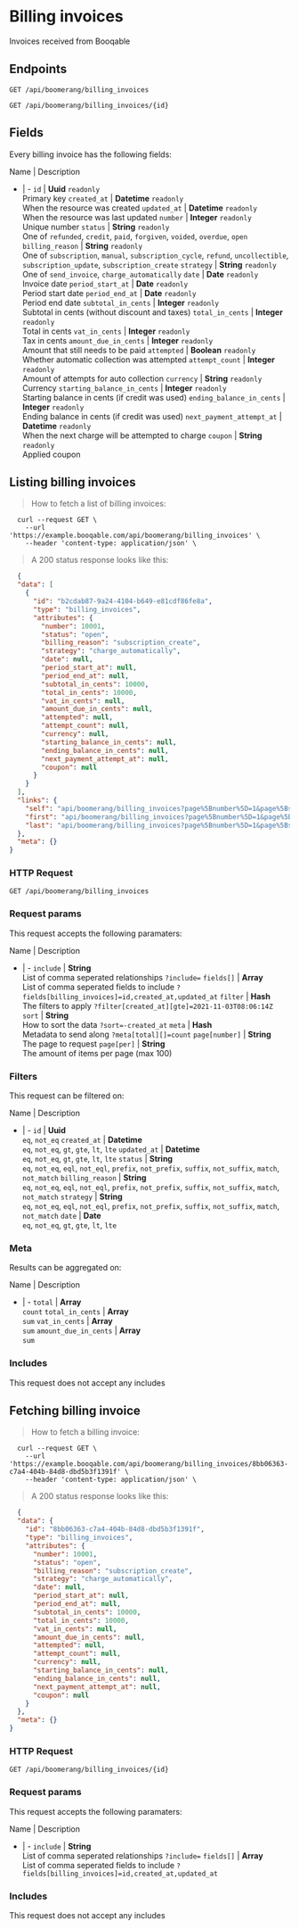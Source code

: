# Billing invoices

Invoices received from Booqable

## Endpoints
`GET /api/boomerang/billing_invoices`

`GET /api/boomerang/billing_invoices/{id}`

## Fields
Every billing invoice has the following fields:

Name | Description
- | -
`id` | **Uuid** `readonly`<br>Primary key
`created_at` | **Datetime** `readonly`<br>When the resource was created
`updated_at` | **Datetime** `readonly`<br>When the resource was last updated
`number` | **Integer** `readonly`<br>Unique number
`status` | **String** `readonly`<br>One of `refunded`, `credit`, `paid`, `forgiven`, `voided`, `overdue`, `open`
`billing_reason` | **String** `readonly`<br>One of `subscription`, `manual`, `subscription_cycle`, `refund`, `uncollectible`, `subscription_update`, `subscription_create`
`strategy` | **String** `readonly`<br>One of `send_invoice`, `charge_automatically`
`date` | **Date** `readonly`<br>Invoice date
`period_start_at` | **Date** `readonly`<br>Period start date
`period_end_at` | **Date** `readonly`<br>Period end date
`subtotal_in_cents` | **Integer** `readonly`<br>Subtotal in cents (without discount and taxes)
`total_in_cents` | **Integer** `readonly`<br>Total in cents
`vat_in_cents` | **Integer** `readonly`<br>Tax in cents
`amount_due_in_cents` | **Integer** `readonly`<br>Amount that still needs to be paid
`attempted` | **Boolean** `readonly`<br>Whether automatic collection was attempted
`attempt_count` | **Integer** `readonly`<br>Amount of attempts for auto collection
`currency` | **String** `readonly`<br>Currency
`starting_balance_in_cents` | **Integer** `readonly`<br>Starting balance in cents (if credit was used)
`ending_balance_in_cents` | **Integer** `readonly`<br>Ending balance in cents (if credit was used)
`next_payment_attempt_at` | **Datetime** `readonly`<br>When the next charge will be attempted to charge
`coupon` | **String** `readonly`<br>Applied coupon


## Listing billing invoices



> How to fetch a list of billing invoices:

```shell
  curl --request GET \
    --url 'https://example.booqable.com/api/boomerang/billing_invoices' \
    --header 'content-type: application/json' \
```

> A 200 status response looks like this:

```json
  {
  "data": [
    {
      "id": "b2cdab87-9a24-4104-b649-e81cdf86fe8a",
      "type": "billing_invoices",
      "attributes": {
        "number": 10001,
        "status": "open",
        "billing_reason": "subscription_create",
        "strategy": "charge_automatically",
        "date": null,
        "period_start_at": null,
        "period_end_at": null,
        "subtotal_in_cents": 10000,
        "total_in_cents": 10000,
        "vat_in_cents": null,
        "amount_due_in_cents": null,
        "attempted": null,
        "attempt_count": null,
        "currency": null,
        "starting_balance_in_cents": null,
        "ending_balance_in_cents": null,
        "next_payment_attempt_at": null,
        "coupon": null
      }
    }
  ],
  "links": {
    "self": "api/boomerang/billing_invoices?page%5Bnumber%5D=1&page%5Bsize%5D=25",
    "first": "api/boomerang/billing_invoices?page%5Bnumber%5D=1&page%5Bsize%5D=25",
    "last": "api/boomerang/billing_invoices?page%5Bnumber%5D=1&page%5Bsize%5D=25"
  },
  "meta": {}
}
```

### HTTP Request

`GET /api/boomerang/billing_invoices`

### Request params

This request accepts the following paramaters:

Name | Description
- | -
`include` | **String**<br>List of comma seperated relationships `?include=`
`fields[]` | **Array**<br>List of comma seperated fields to include `?fields[billing_invoices]=id,created_at,updated_at`
`filter` | **Hash**<br>The filters to apply `?filter[created_at][gte]=2021-11-03T08:06:14Z`
`sort` | **String**<br>How to sort the data `?sort=-created_at`
`meta` | **Hash**<br>Metadata to send along `?meta[total][]=count`
`page[number]` | **String**<br>The page to request
`page[per]` | **String**<br>The amount of items per page (max 100)


### Filters

This request can be filtered on:

Name | Description
- | -
`id` | **Uuid**<br>`eq`, `not_eq`
`created_at` | **Datetime**<br>`eq`, `not_eq`, `gt`, `gte`, `lt`, `lte`
`updated_at` | **Datetime**<br>`eq`, `not_eq`, `gt`, `gte`, `lt`, `lte`
`status` | **String**<br>`eq`, `not_eq`, `eql`, `not_eql`, `prefix`, `not_prefix`, `suffix`, `not_suffix`, `match`, `not_match`
`billing_reason` | **String**<br>`eq`, `not_eq`, `eql`, `not_eql`, `prefix`, `not_prefix`, `suffix`, `not_suffix`, `match`, `not_match`
`strategy` | **String**<br>`eq`, `not_eq`, `eql`, `not_eql`, `prefix`, `not_prefix`, `suffix`, `not_suffix`, `match`, `not_match`
`date` | **Date**<br>`eq`, `not_eq`, `gt`, `gte`, `lt`, `lte`


### Meta

Results can be aggregated on:

Name | Description
- | -
`total` | **Array**<br>`count`
`total_in_cents` | **Array**<br>`sum`
`vat_in_cents` | **Array**<br>`sum`
`amount_due_in_cents` | **Array**<br>`sum`


### Includes

This request does not accept any includes
## Fetching billing invoice



> How to fetch a billing invoice:

```shell
  curl --request GET \
    --url 'https://example.booqable.com/api/boomerang/billing_invoices/8bb06363-c7a4-404b-84d8-dbd5b3f1391f' \
    --header 'content-type: application/json' \
```

> A 200 status response looks like this:

```json
  {
  "data": {
    "id": "8bb06363-c7a4-404b-84d8-dbd5b3f1391f",
    "type": "billing_invoices",
    "attributes": {
      "number": 10001,
      "status": "open",
      "billing_reason": "subscription_create",
      "strategy": "charge_automatically",
      "date": null,
      "period_start_at": null,
      "period_end_at": null,
      "subtotal_in_cents": 10000,
      "total_in_cents": 10000,
      "vat_in_cents": null,
      "amount_due_in_cents": null,
      "attempted": null,
      "attempt_count": null,
      "currency": null,
      "starting_balance_in_cents": null,
      "ending_balance_in_cents": null,
      "next_payment_attempt_at": null,
      "coupon": null
    }
  },
  "meta": {}
}
```

### HTTP Request

`GET /api/boomerang/billing_invoices/{id}`

### Request params

This request accepts the following paramaters:

Name | Description
- | -
`include` | **String**<br>List of comma seperated relationships `?include=`
`fields[]` | **Array**<br>List of comma seperated fields to include `?fields[billing_invoices]=id,created_at,updated_at`


### Includes

This request does not accept any includes